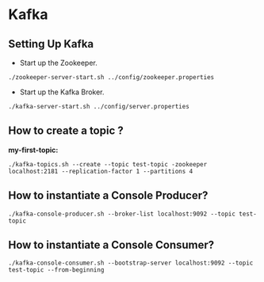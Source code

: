 # Kafka

## Setting Up Kafka

-   Start up the Zookeeper.

```youtrack
./zookeeper-server-start.sh ../config/zookeeper.properties
```

-   Start up the Kafka Broker.

```youtrack
./kafka-server-start.sh ../config/server.properties
```

## How to create a topic ?

**my-first-topic:**
```youtrack
./kafka-topics.sh --create --topic test-topic -zookeeper localhost:2181 --replication-factor 1 --partitions 4
```

## How to instantiate a Console Producer?

```youtrack
./kafka-console-producer.sh --broker-list localhost:9092 --topic test-topic
```

## How to instantiate a Console Consumer?

```youtrack
./kafka-console-consumer.sh --bootstrap-server localhost:9092 --topic test-topic --from-beginning
```
